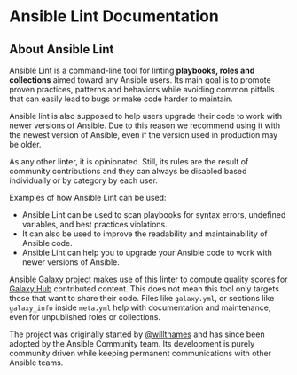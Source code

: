 # Ansible Lint Documentation

## About Ansible Lint

Ansible Lint is a command-line tool for linting **playbooks, roles and
collections** aimed toward any Ansible users. Its main goal is to promote proven
practices, patterns and behaviors while avoiding common pitfalls that can easily
lead to bugs or make code harder to maintain.

Ansible lint is also supposed to help users upgrade their code to work with
newer versions of Ansible. Due to this reason we recommend using it with the
newest version of Ansible, even if the version used in production may be older.

As any other linter, it is opinionated. Still, its rules are the result of
community contributions and they can always be disabled based individually or by
category by each user.

Examples of how Ansible Lint can be used:
- Ansible Lint can be used to scan playbooks for syntax errors, undefined variables, and best practices violations.
- It can also be used to improve the readability and maintainability of Ansible code.
- Ansible Lint can help you to upgrade your Ansible code to work with newer versions of Ansible.

[Ansible Galaxy project](https://github.com/ansible/galaxy/) makes use of this
linter to compute quality scores for [Galaxy Hub](https://galaxy.ansible.com/)
contributed content. This does not mean this tool only targets those that want
to share their code. Files like `galaxy.yml`, or sections like `galaxy_info`
inside `meta.yml` help with documentation and maintenance, even for unpublished
roles or collections.

The project was originally started by
[@willthames](https://github.com/willthames/) and has since been adopted by the
Ansible Community team. Its development is purely community driven while keeping
permanent communications with other Ansible teams.
